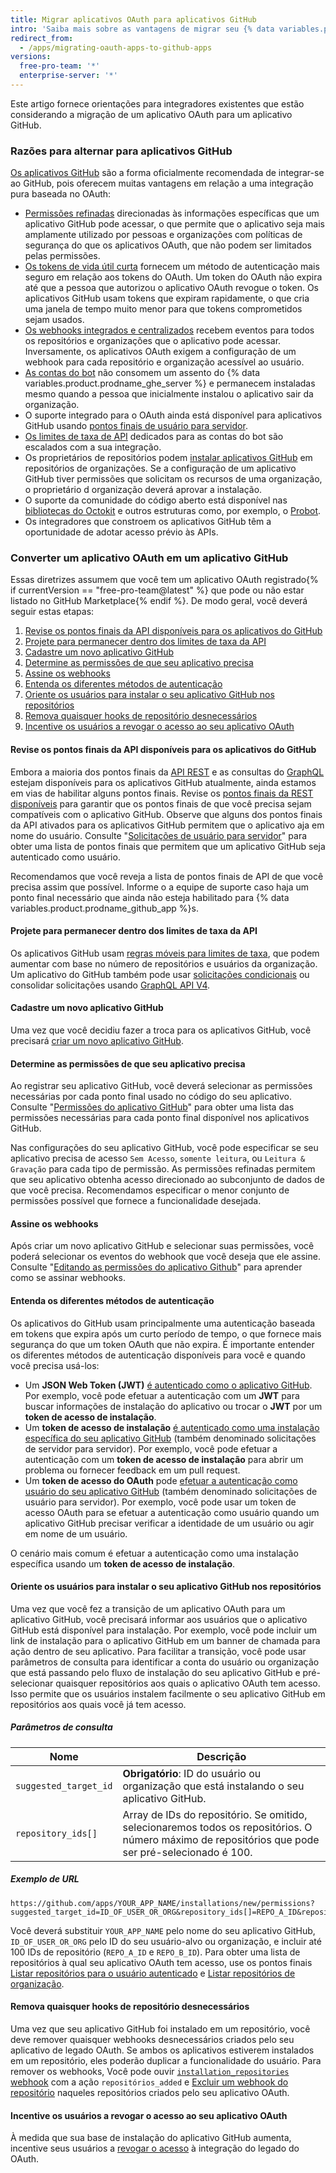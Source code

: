 ```yaml
---
title: Migrar aplicativos OAuth para aplicativos GitHub
intro: 'Saiba mais sobre as vantagens de migrar seu {% data variables.product.prodname_oauth_app %} para um {% data variables.product.prodname_github_app %} e como migrar um {% data variables.product.prodname_oauth_app %} que não está listado no {% data variables.product.prodname_marketplace %}.'
redirect_from:
  - /apps/migrating-oauth-apps-to-github-apps
versions:
  free-pro-team: '*'
  enterprise-server: '*'
---
```



Este artigo fornece orientações para integradores existentes que estão considerando a migração de um aplicativo OAuth para um aplicativo GitHub.


### Razões para alternar para aplicativos GitHub

[Os aplicativos GitHub](/apps/) são a forma oficialmente recomendada de integrar-se ao GitHub, pois oferecem muitas vantagens em relação a uma integração pura baseada no OAuth:

- [Permissões refinadas](/apps/differences-between-apps/#requesting-permission-levels-for-resources) direcionadas às informações específicas que um aplicativo GitHub pode acessar, o que permite que o aplicativo seja mais amplamente utilizado por pessoas e organizações com políticas de segurança do que os aplicativos OAuth, que não podem ser limitados pelas permissões.
- [Os tokens de vida útil curta](/apps/differences-between-apps/#token-based-identification) fornecem um método de autenticação mais seguro em relação aos tokens do OAuth. Um token do OAuth não expira até que a pessoa que autorizou o aplicativo OAuth revogue o token. Os aplicativos GitHub usam tokens que expiram rapidamente, o que cria uma janela de tempo muito menor para que tokens comprometidos sejam usados.
- [Os webhooks integrados e centralizados](/apps/differences-between-apps/#webhooks) recebem eventos para todos os repositórios e organizações que o aplicativo pode acessar. Inversamente, os aplicativos OAuth exigem a configuração de um webhook para cada repositório e organização acessível ao usuário.
- [As contas do bot](/apps/differences-between-apps/#machine-vs-bot-accounts) não consomem um assento do {% data variables.product.prodname_ghe_server %} e permanecem instaladas mesmo quando a pessoa que inicialmente instalou o aplicativo sair da organização.
- O suporte integrado para o OAuth ainda está disponível para aplicativos GitHub usando [pontos finais de usuário para servidor](/apps/building-github-apps/identifying-and-authorizing-users-for-github-apps/).
- [Os limites de taxa de API](/apps/building-github-apps/understanding-rate-limits-for-github-apps/) dedicados para as contas do bot são escalados com a sua integração.
- Os proprietários de repositórios podem [instalar aplicativos GitHub](/apps/differences-between-apps/#who-can-install-github-apps-and-authorize-oauth-apps) em repositórios de organizações. Se a configuração de um aplicativo GitHub tiver permissões que solicitam os recursos de uma organização, o proprietário d organização deverá aprovar a instalação.
- O suporte da comunidade do código aberto está disponível nas [bibliotecas do Octokit](/v3/libraries/) e outros estruturas como, por exemplo, o [Probot](https://probot.github.io/).
- Os integradores que constroem os aplicativos GitHub têm a oportunidade de adotar acesso prévio às APIs.

### Converter um aplicativo OAuth em um aplicativo GitHub

Essas diretrizes assumem que você tem um aplicativo OAuth registrado{% if currentVersion == "free-pro-team@latest" %} que pode ou não estar listado no GitHub Marketplace{% endif %}. De modo geral, você deverá seguir estas etapas:

1. [Revise os pontos finais da API disponíveis para os aplicativos do GitHub](#review-the-available-api-endpoints-for-github-apps)
1. [Projete para permanecer dentro dos limites de taxa da API](#design-to-stay-within-api-rate-limits)
1. [Cadastre um novo aplicativo GitHub](#register-a-new-github-app)
1. [Determine as permissões de que seu aplicativo precisa](#determine-the-permissions-your-app-requires)
1. [Assine os webhooks](#subscribe-to-webhooks)
1. [Entenda os diferentes métodos de autenticação](#understand-the-different-methods-of-authentication)
1. [Oriente os usuários para instalar o seu aplicativo GitHub nos repositórios](#direct-users-to-install-your-github-app-on-repositories)
1. [Remova quaisquer hooks de repositório desnecessários](#remove-any-unnecessary-repository-hooks)
1. [Incentive os usuários a revogar o acesso ao seu aplicativo OAuth](#encourage-users-to-revoke-access-to-your-oauth-app)

#### Revise os pontos finais da API disponíveis para os aplicativos do GitHub

Embora a maioria dos pontos finais da [API REST](/v3) e as consultas do [GraphQL](/v4) estejam disponíveis para os aplicativos GitHub atualmente, ainda estamos em vias de habilitar alguns pontos finais. Revise os [pontos finais da REST disponíveis](/v3/apps/available-endpoints/) para garantir que os pontos finais de que você precisa sejam compatíveis com o aplicativo GitHub. Observe que alguns dos pontos finais da API ativados para os aplicativos GitHub permitem que o aplicativo aja em nome do usuário. Consulte "[Solicitações de usuário para servidor](/apps/building-github-apps/identifying-and-authorizing-users-for-github-apps/#user-to-server-requests)" para obter uma lista de pontos finais que permitem que um aplicativo GitHub seja autenticado como usuário.

Recomendamos que você reveja a lista de pontos finais de API de que você precisa assim que possível. Informe o a equipe de suporte caso haja um ponto final necessário que ainda não esteja habilitado para {% data variables.product.prodname_github_app %}s.

#### Projete para permanecer dentro dos limites de taxa da API

Os aplicativos GitHub usam [regras móveis para limites de taxa](/apps/building-github-apps/understanding-rate-limits-for-github-apps/), que podem aumentar com base no número de repositórios e usuários da organização. Um aplicativo do GitHub também pode usar [solicitações condicionais](/v3/#conditional-requests) ou consolidar solicitações usando [GraphQL API V4](/v4/).

#### Cadastre um novo aplicativo GitHub

Uma vez que você decidiu fazer a troca para os aplicativos GitHub, você precisará [criar um novo aplicativo GitHub](/apps/building-github-apps/).

#### Determine as permissões de que seu aplicativo precisa

Ao registrar seu aplicativo GitHub, você deverá selecionar as permissões necessárias por cada ponto final usado no código do seu aplicativo. Consulte "[Permissões do aplicativo GitHub](/v3/apps/permissions/)" para obter uma lista das permissões necessárias para cada ponto final disponível nos aplicativos GitHub.

Nas configurações do seu aplicativo GitHub, você pode especificar se seu aplicativo precisa de acesso `Sem Acesso`, `somente leitura`, ou `Leitura & Gravação` para cada tipo de permissão. As permissões refinadas permitem que seu aplicativo obtenha acesso direcionado ao subconjunto de dados de que você precisa. Recomendamos especificar o menor conjunto de permissões possível que fornece a funcionalidade desejada.

#### Assine os webhooks

Após criar um novo aplicativo GitHub e selecionar suas permissões, você poderá selecionar os eventos do webhook que você deseja que ele assine. Consulte "[Editando as permissões do aplicativo Github](/apps/managing-github-apps/editing-a-github-app-s-permissions/)" para aprender como se assinar webhooks.

#### Entenda os diferentes métodos de autenticação

Os aplicativos do GitHub usam principalmente uma autenticação baseada em tokens que expira após um curto período de tempo, o que fornece mais segurança do que um token OAuth que não expira. É importante entender os diferentes métodos de autenticação disponíveis para você e quando você precisa usá-los:

* Um **JSON Web Token (JWT)** [é autenticado como o aplicativo GitHub](/apps/building-github-apps/authenticating-with-github-apps/#authenticating-as-a-github-app). Por exemplo, você pode efetuar a autenticação com um **JWT** para buscar informações de instalação do aplicativo ou trocar o **JWT** por um **token de acesso de instalação**.
* Um **token de acesso de instalação** [é autenticado como uma instalação específica do seu aplicativo GitHub](/apps/building-github-apps/authenticating-with-github-apps/#authenticating-as-an-installation) (também denominado solicitações de servidor para servidor). Por exemplo, você pode efetuar a autenticação com um **token de acesso de instalação** para abrir um problema ou fornecer feedback em um pull request.
* Um **token de acesso do OAuth** pode [efetuar a autenticação como usuário do seu aplicativo GitHub](/apps/building-github-apps/identifying-and-authorizing-users-for-github-apps/#identifying-users-on-your-site) (também denominado solicitações de usuário para servidor). Por exemplo, você pode usar um token de acesso OAuth para se efetuar a autenticação como usuário quando um aplicativo GitHub precisar verificar a identidade de um usuário ou agir em nome de um usuário.

O cenário mais comum é efetuar a autenticação como uma instalação específica usando um **token de acesso de instalação**.

#### Oriente os usuários para instalar o seu aplicativo GitHub nos repositórios

Uma vez que você fez a transição de um aplicativo OAuth para um aplicativo GitHub, você precisará informar aos usuários que o aplicativo GitHub está disponível para instalação. Por exemplo, você pode incluir um link de instalação para o aplicativo GitHub em um banner de chamada para ação dentro de seu aplicativo. Para facilitar a transição, você pode usar parâmetros de consulta para identificar a conta do usuário ou organização que está passando pelo fluxo de instalação do seu aplicativo GitHub e pré-selecionar quaisquer repositórios aos quais o aplicativo OAuth tem acesso. Isso permite que os usuários instalem facilmente o seu aplicativo GitHub em repositórios aos quais você já tem acesso.

##### Parâmetros de consulta

| Nome                  | Descrição                                                                                                                                          |
| --------------------- | -------------------------------------------------------------------------------------------------------------------------------------------------- |
| `suggested_target_id` | **Obrigatório**: ID do usuário ou organização que está instalando o seu aplicativo GitHub.                                                         |
| `repository_ids[]`    | Array de IDs do repositório. Se omitido, selecionaremos todos os repositórios. O número máximo de repositórios que pode ser pré-selecionado é 100. |

##### Exemplo de URL
```
https://github.com/apps/YOUR_APP_NAME/installations/new/permissions?suggested_target_id=ID_OF_USER_OR_ORG&repository_ids[]=REPO_A_ID&repository_ids[]=REPO_B_ID
```

Você deverá substituir `YOUR_APP_NAME` pelo nome do seu aplicativo GitHub, `ID_OF_USER_OR_ORG` pelo ID do seu usuário-alvo ou organização, e incluir até 100 IDs de repositório (`REPO_A_ID` e `REPO_B_ID`). Para obter uma lista de repositórios à qual seu aplicativo OAuth tem acesso, use os pontos finais [Listar repositórios para o usuário autenticado](/v3/repos/#list-repositories-for-the-authenticated-user) e [Listar repositórios de organização](/v3/repos/#list-organization-repositories).

#### Remova quaisquer hooks de repositório desnecessários

Uma vez que seu aplicativo GitHub foi instalado em um repositório, você deve remover quaisquer webhooks desnecessários criados pelo seu aplicativo de legado OAuth. Se ambos os aplicativos estiverem instalados em um repositório, eles poderão duplicar a funcionalidade do usuário. Para remover os webhooks, Você pode ouvir [`installation_repositories` webhook](/webhooks/event-payloads/#installation_repositories) com a ação `repositórios_added` e [Excluir um webhook do repositório](/v3/repos/hooks/#delete-a-repository-webhook) naqueles repositórios criados pelo seu aplicativo OAuth.

#### Incentive os usuários a revogar o acesso ao seu aplicativo OAuth

À medida que sua base de instalação do aplicativo GitHub aumenta, incentive seus usuários a [revogar o acesso](/articles/authorizing-oauth-apps/) à integração do legado do OAuth.
